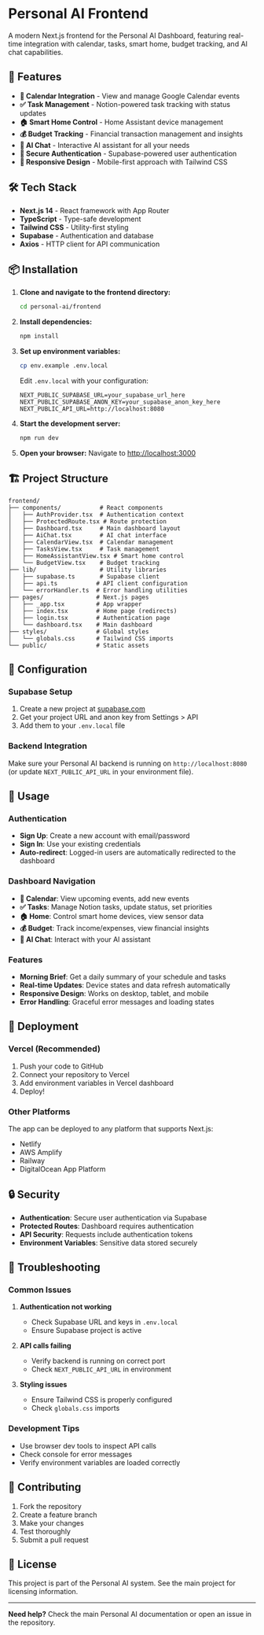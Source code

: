 # Personal AI Frontend

A modern Next.js frontend for the Personal AI Dashboard, featuring real-time integration with calendar, tasks, smart home, budget tracking, and AI chat capabilities.

## 🚀 Features

- **📅 Calendar Integration** - View and manage Google Calendar events
- **✅ Task Management** - Notion-powered task tracking with status updates
- **🏠 Smart Home Control** - Home Assistant device management
- **💰 Budget Tracking** - Financial transaction management and insights
- **🤖 AI Chat** - Interactive AI assistant for all your needs
- **🔐 Secure Authentication** - Supabase-powered user authentication
- **📱 Responsive Design** - Mobile-first approach with Tailwind CSS

## 🛠️ Tech Stack

- **Next.js 14** - React framework with App Router
- **TypeScript** - Type-safe development
- **Tailwind CSS** - Utility-first styling
- **Supabase** - Authentication and database
- **Axios** - HTTP client for API communication

## 📦 Installation

1. **Clone and navigate to the frontend directory:**
   ```bash
   cd personal-ai/frontend
   ```

2. **Install dependencies:**
   ```bash
   npm install
   ```

3. **Set up environment variables:**
   ```bash
   cp env.example .env.local
   ```

   Edit `.env.local` with your configuration:
   ```env
   NEXT_PUBLIC_SUPABASE_URL=your_supabase_url_here
   NEXT_PUBLIC_SUPABASE_ANON_KEY=your_supabase_anon_key_here
   NEXT_PUBLIC_API_URL=http://localhost:8080
   ```

4. **Start the development server:**
   ```bash
   npm run dev
   ```

5. **Open your browser:**
   Navigate to [http://localhost:3000](http://localhost:3000)

## 🏗️ Project Structure

```
frontend/
├── components/           # React components
│   ├── AuthProvider.tsx  # Authentication context
│   ├── ProtectedRoute.tsx # Route protection
│   ├── Dashboard.tsx     # Main dashboard layout
│   ├── AiChat.tsx        # AI chat interface
│   ├── CalendarView.tsx  # Calendar management
│   ├── TasksView.tsx     # Task management
│   ├── HomeAssistantView.tsx # Smart home control
│   └── BudgetView.tsx    # Budget tracking
├── lib/                  # Utility libraries
│   ├── supabase.ts       # Supabase client
│   ├── api.ts           # API client configuration
│   └── errorHandler.ts  # Error handling utilities
├── pages/               # Next.js pages
│   ├── _app.tsx         # App wrapper
│   ├── index.tsx        # Home page (redirects)
│   ├── login.tsx        # Authentication page
│   └── dashboard.tsx    # Main dashboard
├── styles/              # Global styles
│   └── globals.css      # Tailwind CSS imports
└── public/              # Static assets
```

## 🔧 Configuration

### Supabase Setup
1. Create a new project at [supabase.com](https://supabase.com)
2. Get your project URL and anon key from Settings > API
3. Add them to your `.env.local` file

### Backend Integration
Make sure your Personal AI backend is running on `http://localhost:8080` (or update `NEXT_PUBLIC_API_URL` in your environment file).

## 📱 Usage

### Authentication
- **Sign Up**: Create a new account with email/password
- **Sign In**: Use your existing credentials
- **Auto-redirect**: Logged-in users are automatically redirected to the dashboard

### Dashboard Navigation
- **📅 Calendar**: View upcoming events, add new events
- **✅ Tasks**: Manage Notion tasks, update status, set priorities
- **🏠 Home**: Control smart home devices, view sensor data
- **💰 Budget**: Track income/expenses, view financial insights
- **🤖 AI Chat**: Interact with your AI assistant

### Features
- **Morning Brief**: Get a daily summary of your schedule and tasks
- **Real-time Updates**: Device states and data refresh automatically
- **Responsive Design**: Works on desktop, tablet, and mobile
- **Error Handling**: Graceful error messages and loading states

## 🚀 Deployment

### Vercel (Recommended)
1. Push your code to GitHub
2. Connect your repository to Vercel
3. Add environment variables in Vercel dashboard
4. Deploy!

### Other Platforms
The app can be deployed to any platform that supports Next.js:
- Netlify
- AWS Amplify
- Railway
- DigitalOcean App Platform

## 🔒 Security

- **Authentication**: Secure user authentication via Supabase
- **Protected Routes**: Dashboard requires authentication
- **API Security**: Requests include authentication tokens
- **Environment Variables**: Sensitive data stored securely

## 🐛 Troubleshooting

### Common Issues

1. **Authentication not working**
   - Check Supabase URL and keys in `.env.local`
   - Ensure Supabase project is active

2. **API calls failing**
   - Verify backend is running on correct port
   - Check `NEXT_PUBLIC_API_URL` in environment

3. **Styling issues**
   - Ensure Tailwind CSS is properly configured
   - Check `globals.css` imports

### Development Tips

- Use browser dev tools to inspect API calls
- Check console for error messages
- Verify environment variables are loaded correctly

## 🤝 Contributing

1. Fork the repository
2. Create a feature branch
3. Make your changes
4. Test thoroughly
5. Submit a pull request

## 📄 License

This project is part of the Personal AI system. See the main project for licensing information.

---

**Need help?** Check the main Personal AI documentation or open an issue in the repository.
